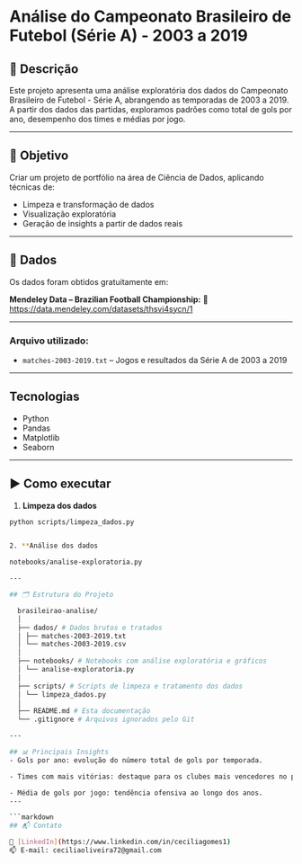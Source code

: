 
# Análise do Campeonato Brasileiro de Futebol (Série A) - 2003 a 2019

## 📌 Descrição
Este projeto apresenta uma análise exploratória dos dados do Campeonato Brasileiro de Futebol - Série A, abrangendo as temporadas de 2003 a 2019. 
A partir dos dados das partidas, exploramos padrões como total de gols por ano, desempenho dos times e médias por jogo.

---

## 🎯 Objetivo
Criar um projeto de portfólio na área de Ciência de Dados, aplicando técnicas de:
- Limpeza e transformação de dados
- Visualização exploratória
- Geração de insights a partir de dados reais

---

## 📂 Dados
Os dados foram obtidos gratuitamente em:

**Mendeley Data – Brazilian Football Championship:**
📎 https://data.mendeley.com/datasets/thsvj4sycn/1

---

### Arquivo utilizado:
- `matches-2003-2019.txt` – Jogos e resultados da Série A de 2003 a 2019

---

## Tecnologias

- Python
- Pandas
- Matplotlib
- Seaborn

---

## ▶️ Como executar

1. **Limpeza dos dados**

```bash
python scripts/limpeza_dados.py


2. **Análise dos dados

notebooks/analise-exploratoria.py

---

## 🗂️ Estrutura do Projeto

  brasileirao-analise/
  │
  ├── dados/ # Dados brutos e tratados
  │ ├── matches-2003-2019.txt
  │ └── matches-2003-2019.csv
  │
  ├── notebooks/ # Notebooks com análise exploratória e gráficos
  │ └── analise-exploratoria.py
  │
  ├── scripts/ # Scripts de limpeza e tratamento dos dados
  │ └── limpeza_dados.py
  │
  ├── README.md # Esta documentação
  └── .gitignore # Arquivos ignorados pelo Git

---

## 📊 Principais Insights
- Gols por ano: evolução do número total de gols por temporada.

- Times com mais vitórias: destaque para os clubes mais vencedores no período.

- Média de gols por jogo: tendência ofensiva ao longo dos anos.
---

```markdown
## 📬 Contato

🔗 [LinkedIn](https://www.linkedin.com/in/ceciliagomes1)  
📫 E-mail: ceciliaoliveira72@gmail.com

